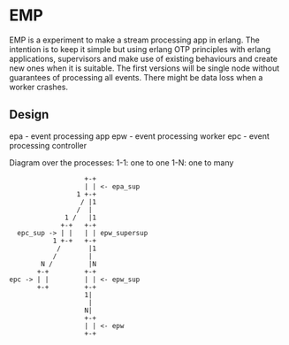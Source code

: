 EMP
===
EMP is a experiment to make a stream processing app in erlang.  The
intention is to keep it simple but using erlang OTP principles with
erlang applications, supervisors and make use of existing behaviours
and create new ones when it is suitable. The first versions will be
single node without guarantees of processing all events.  There might
be data loss when a worker crashes.

Design
------
epa - event processing app
epw - event processing worker
epc - event processing controller

Diagram over the processes:
1-1: one to one
1-N: one to many

                       +-+
                       | | <- epa_sup
                     1 +-+
                      / |1
                     /  |
                  1 /   |1
                 +-+   +-+
      epc_sup -> | |   | | epw_supersup
               1 +-+   +-+
                /       |1
               /        |
            N /         |N
           +-+         +-+
    epc -> | |         | | <- epw_sup
           +-+         +-+
                       1|
                        |
                       N|  
                       +-+
                       | | <- epw
                       +-+

